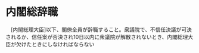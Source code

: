 # 内閣総辞職
　[内閣総理大臣]以下、閣僚全員が辞職すること。衆議院で、不信任決議が可決されるか、信任案が否決され10日以内に衆議院が解散されないとき、内閣総理大臣が欠けたときにしなければならない
